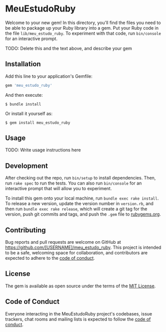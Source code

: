 # MeuEstudoRuby

Welcome to your new gem! In this directory, you'll find the files you need to be able to package up your Ruby library into a gem. Put your Ruby code in the file `lib/meu_estudo_ruby`. To experiment with that code, run `bin/console` for an interactive prompt.

TODO: Delete this and the text above, and describe your gem

## Installation

Add this line to your application's Gemfile:

```ruby
gem 'meu_estudo_ruby'
```

And then execute:

    $ bundle install

Or install it yourself as:

    $ gem install meu_estudo_ruby

## Usage

TODO: Write usage instructions here

## Development

After checking out the repo, run `bin/setup` to install dependencies. Then, run `rake spec` to run the tests. You can also run `bin/console` for an interactive prompt that will allow you to experiment.

To install this gem onto your local machine, run `bundle exec rake install`. To release a new version, update the version number in `version.rb`, and then run `bundle exec rake release`, which will create a git tag for the version, push git commits and tags, and push the `.gem` file to [rubygems.org](https://rubygems.org).

## Contributing

Bug reports and pull requests are welcome on GitHub at https://github.com/[USERNAME]/meu_estudo_ruby. This project is intended to be a safe, welcoming space for collaboration, and contributors are expected to adhere to the [code of conduct](https://github.com/[USERNAME]/meu_estudo_ruby/blob/master/CODE_OF_CONDUCT.md).


## License

The gem is available as open source under the terms of the [MIT License](https://opensource.org/licenses/MIT).

## Code of Conduct

Everyone interacting in the MeuEstudoRuby project's codebases, issue trackers, chat rooms and mailing lists is expected to follow the [code of conduct](https://github.com/[USERNAME]/meu_estudo_ruby/blob/master/CODE_OF_CONDUCT.md).
